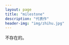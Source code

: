 ```yaml
---
layout: page
title: "milestone"
description: "代表作"
header-img: "img/zhihu.jpg"
---
```


不存在的。






